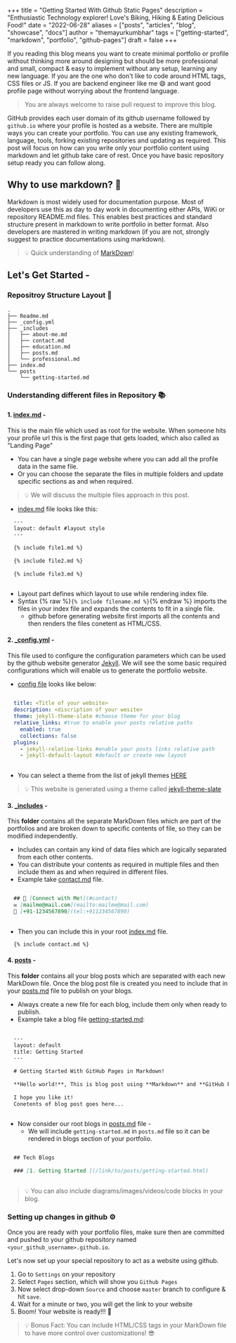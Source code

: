 +++
title = "Getting Started With Github Static Pages"
description = "Enthusiastic Technology explorer! Love's Biking, Hiking & Eating Delicious Food!"
date = "2022-06-28"
aliases = ["posts", "articles", "blog", "showcase", "docs"]
author = "themayurkumbhar"
tags = ["getting-started", "markdown", "portfolio", "github-pages"]
draft = false
+++

If you reading this blog means you want to create minimal portfolio or profile without thinking more around designing 
but should be more professional and small, compact & easy to implement without any setup, learning any new language. 
If you are the one who don't like to code around HTML tags, CSS files or JS. If you are backend engineer like me 😄 and 
want good profile page without worrying about the frontend language.

> You are always welcome to raise pull request to improve this blog.

GitHub provides each user domain of its github username followed by `github.io` where your profile is hosted as a 
website. There are multiple ways you can create your portfolio. You can use any existing framework, language, tools, 
forking existing repositories and updating as required. This post will focus on how can you write only your portfolio 
content using markdown and let github take care of rest.
Once you have basic repository setup ready you can follow along.

## Why to use markdown? 🤔

Markdown is most widely used for documentation purpose. Most of developers use this as day to day work in documenting 
either APIs, WiKi or repository README.md files. This enables best practices and standard structure present in markdown 
to write portfolio in better format. Also developers are mastered in writing markdown (if you are not, strongly suggest 
to practice documentations using markdown).

> 💡 Quick understanding of [MarkDown](https://www.markdownguide.org/basic-syntax/)!

## Let's Get Started -

### Repositroy Structure Layout 🧱

```text
.
├── Readme.md
├── _config.yml
├── _includes
│   ├── about-me.md
│   ├── contact.md
│   ├── education.md
│   ├── posts.md
│   └── professional.md
├── index.md
└── posts
    └── getting-started.md

```

### Understanding different files in Repository 📚

#### 1. [index.md](https://github.com/themayurkumbhar/themayurkumbhar.github.io/blob/master/index.md?plain=1) -

This is the main file which used as root for the website. When someone hits your profile url this is the first page 
that gets loaded, which also called as "Landing Page"

* You can have a single page website where you can add all the profile data in the same file.
* Or you can choose the separate the files in multiple folders and update specific sections as and when required.

> 💡 We will discuss the multiple files approach in this post.

* [index.md](https://github.com/themayurkumbhar/themayurkumbhar.github.io/blob/master/index.md?plain=1) file looks like this:

```markdown
  --- 
  layout: default #layout style
  ---
  
  {% include file1.md %}
  
  {% include file2.md %}
  
  {% include file3.md %}
  
```


* Layout part defines which layout to use while rendering index file.
* Syntax {% raw %}`{% include filename.md %}`{% endraw %} imports the files in your index file and expands the contents
to fit in a single file.
    * github before generating website first imports all the contents and then renders the files conetent as HTML/CSS.

#### 2. [\_config.yml](https://github.com/themayurkumbhar/themayurkumbhar.github.io/blob/master/_config.yml?plain=1) -

This file used to configure the configuration parameters which can be used by the github website generator
[Jekyll](https://github.com/daattali/beautiful-jekyll/blob/master/_config.yml?plain=1). We will see the some basic
required configurations which will enable us to generate the portfolio website.

* [config file](https://github.com/themayurkumbhar/themayurkumbhar.github.io/blob/master/_config.yml?plain=1) looks like below:

```yaml
  
  title: <Title of your website>
  description: <discription of your wesite>
  theme: jekyll-theme-slate #choose theme for your blog
  relative_links: #true to enable your posts relative paths
    enabled: true
    collections: false
  plugins:
    - jekyll-relative-links #enable your posts links relative path
    - jekyll-default-layout #default or create new layout
 
```

* You can select a theme from the list of jekyll themes [HERE](http://jekyllthemes.org/)

> 💡 This website is generated using a theme called [jekyll-theme-slate](https://github.com/pages-themes/slate)

#### 3. [\_includes](https://github.com/themayurkumbhar/themayurkumbhar.github.io/tree/master/_includes) -

This **folder** contains all the separate MarkDown files which are part of the portfolios and are broken down to 
specific contents of file, so they can be modified independently.

* Includes can contain any kind of data files which are logically separated from each other contents.
* You can distribute your contents as required in multiple files and then include them as and when required in different files.
* Example take [contact.md](https://github.com/themayurkumbhar/themayurkumbhar.github.io/tree/master/_includes/contact.md) file.

```markdown

  ## 📇 [Connect with Me!](#contact)
  ✉️ [mailme@mail.com](mailto:mailme@mail.com)
  📱 [+91-1234567890](tel:+911234567890)
  
```
* Then you can include this in your root [index.md](https://github.com/themayurkumbhar/themayurkumbhar.github.io/blob/master/index.md?plain=1) file.


```markdown
  {% include contact.md %}
```


#### 4. [posts](https://github.com/themayurkumbhar/themayurkumbhar.github.io/blob/master/_includes/posts.md?plain=1) -

This **folder** contains all your blog posts which are separated with each new MarkDown file. Once the blog post file 
is created you need to include that in your [posts.md](https://github.com/themayurkumbhar/themayurkumbhar.github.io/blob/master/_includes/posts.md?plain=1) file to publish on your blogs.

* Always create a new file for each blog, include them only when ready to publish.
* Example take a blog file [getting-started.md](https://github.com/themayurkumbhar/themayurkumbhar.github.io/blob/master/posts/getting-started.md?plain=1):

```markdown
  
  ---
  layout: default
  title: Getting Started
  ---
  
  # Getting Started With GitHub Pages in Markdown!
  
  **Hello world!**, This is blog post using **Markdown** and **GitHub Pages**.
  
  I hope you like it!
  Conetents of blog post goes here...
  
```
* Now consider our root blogs in [posts.md](https://github.com/themayurkumbhar/themayurkumbhar.github.io/blob/master/_includes/posts.md?plain=1) file -
    * We will include `getting-started.md` in `posts.md` file so it can be rendered in blogs section of your portfolio.

```markdown

  ## Tech Blogs
  
  ### [1. Getting Started ](/link/to/posts/getting-started.html)
 
```

> 💡 You can also include diagrams/images/videos/code blocks in your blog.

### Setting up changes in github ⚙️

Once you are ready with your portfolio files, make sure then are committed and pushed to your github repository named
`<your_github_username>.github.io`.

Let's now set up your special repository to act as a website using github.

1. Go to `Settings` on your repository
2. Select `Pages` section, which will show you `Github Pages`
3. Now select drop-down `Source` and choose `master` branch to configure & hit `save`.
4. Wait for a minute or two, you will get the link to your website
5. Boom! Your website is ready!!! 🚀

> 💡 Bonus Fact: You can include HTML/CSS tags in your MarkDown file to have more control over customizations! 😎
